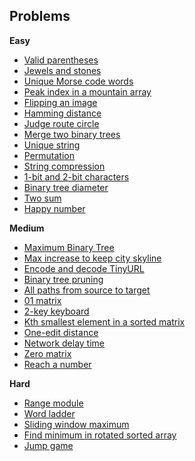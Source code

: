 Problems
--------
**Easy**
- [Valid parentheses](parentheses)
- [Jewels and stones](jewels)
- [Unique Morse code words](morse)
- [Peak index in a mountain array](mountainpeak)
- [Flipping an image](flippingimage)
- [Hamming distance](hammingdistance)
- [Judge route circle](routecircle)
- [Merge two binary trees](mergetrees)
- [Unique string](uniquestring)
- [Permutation](permutation)
- [String compression](stringcompression)
- [1-bit and 2-bit characters](onebitcharacters)
- [Binary tree diameter](binarytreediameter)
- [Two sum](twosum)
- [Happy number](happynumber)

**Medium**
- [Maximum Binary Tree](maxbinarytree)
- [Max increase to keep city skyline](skyline)
- [Encode and decode TinyURL](tinyurl)
- [Binary tree pruning](binarytreepruning)
- [All paths from source to target](allpaths)
- [01 matrix](matrixnearestdistance)
- [2-key keyboard](twokeys)
- [Kth smallest element in a sorted matrix](sortedmatrix)
- [One-edit distance](oneeditdistance)
- [Network delay time](networkdelay)
- [Zero matrix](zeromatrix)
- [Reach a number](reachanumber)

**Hard**
- [Range module](rangemodule)
- [Word ladder](wordladder)
- [Sliding window maximum](slidingwindow)
- [Find minimum in rotated sorted array](minimumrotatedarray)
- [Jump game](jumpgame)